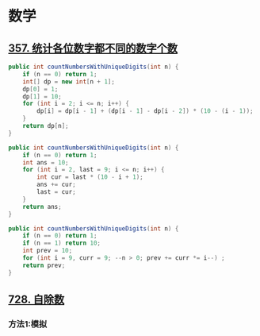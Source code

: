 # 数学

> 







## [357. 统计各位数字都不同的数字个数](https://leetcode-cn.com/problems/count-numbers-with-unique-digits/)

```java
public int countNumbersWithUniqueDigits(int n) {
    if (n == 0) return 1;
    int[] dp = new int[n + 1];
    dp[0] = 1;
    dp[1] = 10;
    for (int i = 2; i <= n; i++) {
        dp[i] = dp[i - 1] + (dp[i - 1] - dp[i - 2]) * (10 - (i - 1));
    }
    return dp[n];
}
```





```java
public int countNumbersWithUniqueDigits(int n) {
    if (n == 0) return 1;
    int ans = 10;
    for (int i = 2, last = 9; i <= n; i++) {
        int cur = last * (10 - i + 1);
        ans += cur;
        last = cur;
    }
    return ans;
}
```





```java
public int countNumbersWithUniqueDigits(int n) {
    if (n == 0) return 1;
    if (n == 1) return 10;
    int prev = 10;
    for (int i = 9, curr = 9; --n > 0; prev += curr *= i--) ;
    return prev;
}
```

## [728. 自除数](https://leetcode-cn.com/problems/self-dividing-numbers/)

### 方法1:模拟

```java
```







